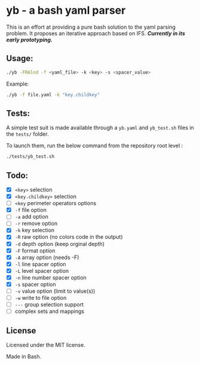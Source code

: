 # yb - a bash yaml parser

This is an effort at providing a pure bash solution to the yaml parsing problem. It proposes an iterative approach based on IFS. ***Currently in its early prototyping.***

## Usage:

```bash
./yb -FRAlnd -f <yaml_file> -k <key> -s <spacer_value>
```

Example:

```bash
./yb -f file.yaml -k "key.childkey"
```

## Tests:

A simple test suit is made available through a `yb.yaml` and `yb_test.sh` files in the `tests/` folder.

To launch them, run the below command from the repository root level :
```bash
./tests/yb_test.sh   
```

## Todo:

- [x] `<key>` selection
- [x] `<key.childkey>` selection
- [ ] `<key` perimeter operators options
- [x] `-f` file option 
- [ ] `-a` add option 
- [ ] `-r` remove option
- [x] `-k` key selection
- [x] `-R` raw option (no colors code in the output)
- [x] `-d` depth option (keep orginal depth)
- [x] `-F` format option
- [x] `-A` array option (needs -F)
- [x] `-l` line spacer option
- [x] `-L` level spacer option
- [x] `-n` line number spacer option
- [x] `-s` spacer option
- [ ] `-v` value option (limit to value(s))
- [ ] `-w` write to file option
- [ ] `---` group selection support
- [ ] complex sets and mappings

## License

Licensed under the MIT license.

Made in Bash.